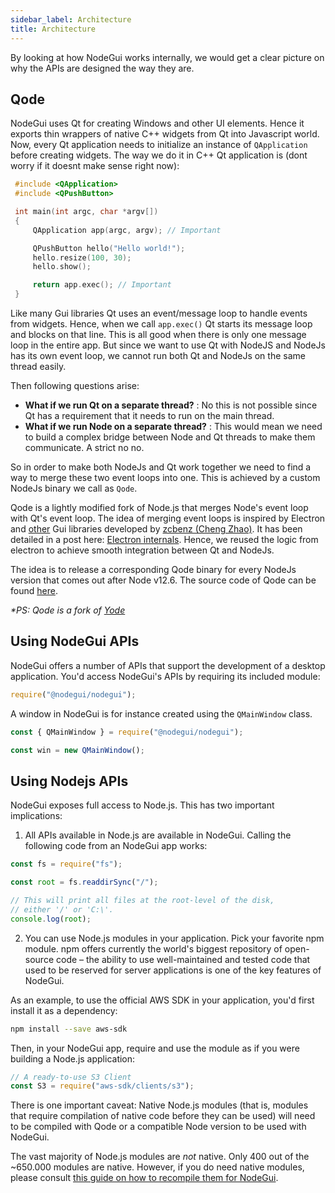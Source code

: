 ```yaml
---
sidebar_label: Architecture
title: Architecture
---
```


By looking at how NodeGui works internally, we would get a clear picture on why the APIs are designed the way they are.

## Qode

NodeGui uses Qt for creating Windows and other UI elements. Hence it exports thin wrappers of native C++ widgets from Qt into Javascript world. Now, every Qt application needs to initialize an instance of `QApplication` before creating widgets. The way we do it in C++ Qt application is (dont worry if it doesnt make sense right now):

```cpp
 #include <QApplication>
 #include <QPushButton>

 int main(int argc, char *argv[])
 {
     QApplication app(argc, argv); // Important

     QPushButton hello("Hello world!");
     hello.resize(100, 30);
     hello.show();

     return app.exec(); // Important
 }
```

Like many Gui libraries Qt uses an event/message loop to handle events from widgets. Hence, when we call `app.exec()` Qt starts its message loop and blocks on that line. This is all good when there is only one message loop in the entire app. But since we want to use Qt with NodeJS and NodeJs has its own event loop, we cannot run both Qt and NodeJs on the same thread easily.

Then following questions arise:

- **What if we run Qt on a separate thread?** : No this is not possible since Qt has a requirement that it needs to run on the main thread.
- **What if we run Node on a separate thread?** : This would mean we need to build a complex bridge between Node and Qt threads to make them communicate. A strict no no.

So in order to make both NodeJs and Qt work together we need to find a way to merge these two event loops into one. This is achieved by a custom NodeJs binary we call as `Qode`.

Qode is a lightly modified fork of Node.js that merges Node's event loop with Qt's event loop. The idea of merging event loops is inspired by Electron and [other](https://github.com/yue) Gui libraries developed by [zcbenz (Cheng Zhao)](https://github.com/zcbenz). It has been detailed in a post here: [Electron internals](https://electronjs.org/blog/electron-internals-node-integration). Hence, we reused the logic from electron to achieve smooth integration between Qt and NodeJs.

The idea is to release a corresponding Qode binary for every NodeJs version that comes out after Node v12.6.
The source code of Qode can be found [here](https://github.com/nodegui/qode).

_\*PS: Qode is a fork of [Yode](https://github.com/yue/yode)_

## Using NodeGui APIs

NodeGui offers a number of APIs that support the development of a desktop
application. You'd access NodeGui's APIs by requiring its included module:

```javascript
require("@nodegui/nodegui");
```

A window in NodeGui is for instance created using the `QMainWindow`
class.

```javascript
const { QMainWindow } = require("@nodegui/nodegui");

const win = new QMainWindow();
```

## Using Nodejs APIs

NodeGui exposes full access to Node.js. This has two important implications:

1. All APIs available in Node.js are available in NodeGui. Calling the
   following code from an NodeGui app works:

```javascript
const fs = require("fs");

const root = fs.readdirSync("/");

// This will print all files at the root-level of the disk,
// either '/' or 'C:\'.
console.log(root);
```

2. You can use Node.js modules in your application. Pick your favorite npm
   module. npm offers currently the world's biggest repository of open-source
   code – the ability to use well-maintained and tested code that used to be
   reserved for server applications is one of the key features of NodeGui.

As an example, to use the official AWS SDK in your application, you'd first
install it as a dependency:

```sh
npm install --save aws-sdk
```

Then, in your NodeGui app, require and use the module as if you were
building a Node.js application:

```javascript
// A ready-to-use S3 Client
const S3 = require("aws-sdk/clients/s3");
```

There is one important caveat: Native Node.js modules (that is, modules that
require compilation of native code before they can be used) will need to be
compiled with Qode or a compatible Node version to be used with NodeGui.

The vast majority of Node.js modules are _not_ native. Only 400 out of the
~650.000 modules are native. However, if you do need native modules, please
consult [this guide on how to recompile them for NodeGui][native-node].

[native-node]: using-native-node-modules.md
